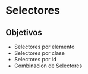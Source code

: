 # Selectores

## Objetivos
- Selectores por elemento
- Selectores por clase
- Selectores por id
- Combinacion de Selectores

